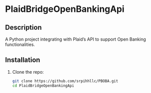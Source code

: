# PlaidBridgeOpenBankingApi

## Description
A Python project integrating with Plaid’s API to support Open Banking functionalities.

## Installation
1. Clone the repo:
   ```sh
   git clone https://github.com/srpihhllc/PBOBA.git
   cd PlaidBridgeOpenBankingApi
